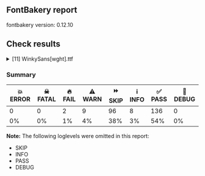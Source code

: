 ## FontBakery report

fontbakery version: 0.12.10





## Check results



<details><summary>[11] WinkySans[wght].ttf</summary>
<div>
<details>
    <summary>🔥 <b>FAIL</b> Shapes languages in all GF glyphsets. <a href="https://fontbakery.readthedocs.io/en/stable/fontbakery/checks/googlefonts.glyphset.html#"></a></summary>
    <div>







* 🔥 **FAIL** <p>GF_Latin_Core glyphset:</p>
<table>
<thead>
<tr>
<th align="left">Language</th>
<th align="left">FAIL messages</th>
</tr>
</thead>
<tbody>
<tr>
<td align="left">nl_Latn (Dutch)</td>
<td align="left">Shaper didn't attach acutecomb to j</td>
</tr>
</tbody>
</table>
 [code: failed-language-shaping]



</div>
</details>

<details>
    <summary>🔥 <b>FAIL</b> Check Google Fonts glyph coverage. <a href="https://fontbakery.readthedocs.io/en/stable/fontbakery/checks/googlefonts.glyphset.html#"></a></summary>
    <div>







* 🔥 **FAIL** <p>Missing required codepoints:</p>
<pre><code>- 0x00AA (FEMININE ORDINAL INDICATOR)


- 0x00BA (MASCULINE ORDINAL INDICATOR)
</code></pre>
 [code: missing-codepoints]



</div>
</details>

<details>
    <summary>⚠️ <b>WARN</b> Detect any interpolation issues in the font. <a href="https://fontbakery.readthedocs.io/en/stable/fontbakery/checks/universal.html#"></a></summary>
    <div>







* ⚠️ **WARN** <p>Interpolation issues were found in the font:</p>
<pre><code>- Contour 0 point 61 in glyph 'g.salt' has a kink between location wght=300 and location wght=900

- Contour 1 point 26 in glyph 'eth' has a kink between location wght=300 and location wght=900

- Contour 0 point 67 in glyph 'three' has a kink between location wght=300 and location wght=900

- Contour 0 point 20 in glyph 'a.salt' has a kink between location wght=300 and location wght=900

- Contour 0 point 26 in glyph 'numbersign' has a kink between location wght=300 and location wght=900

- Contour 0 point 20 in glyph 'six' has a kink between location wght=300 and location wght=900

- Contour 0 point 71 in glyph 'k' has a kink between location wght=300 and location wght=900

- Contour 1 point 18 in glyph 'ampersand' has a kink between location wght=300 and location wght=900
</code></pre>
 [code: interpolation-issues]



</div>
</details>

<details>
    <summary>⚠️ <b>WARN</b> Validate size, and resolution of article images, and ensure article page has minimum length and includes visual assets. <a href="https://fontbakery.readthedocs.io/en/stable/fontbakery/checks/googlefonts.article.html#"></a></summary>
    <div>







* ⚠️ **WARN** <p>Family metadata at fonts/variable does not have an article.</p>
 [code: lacks-article]



</div>
</details>

<details>
    <summary>⚠️ <b>WARN</b> Check for codepoints not covered by METADATA subsets. <a href="https://fontbakery.readthedocs.io/en/stable/fontbakery/checks/googlefonts.subsets.html#"></a></summary>
    <div>







* ⚠️ **WARN** <p>The following codepoints supported by the font are not covered by
any subsets defined in the font's metadata file, and will never
be served. You can solve this by either manually adding additional
subset declarations to METADATA.pb, or by editing the glyphset
definitions.</p>
<ul>
<li>U+02D8 BREVE: try adding one of: yi, canadian-aboriginal</li>
<li>U+02D9 DOT ABOVE: try adding one of: yi, canadian-aboriginal</li>
<li>U+02DB OGONEK: try adding one of: yi, canadian-aboriginal</li>
<li>U+0302 COMBINING CIRCUMFLEX ACCENT: try adding one of: coptic, math, cherokee, tifinagh</li>
<li>U+0306 COMBINING BREVE: try adding one of: tifinagh, old-permic</li>
<li>U+0307 COMBINING DOT ABOVE: try adding one of: coptic, syriac, tifinagh, old-permic, tai-le, malayalam, math, todhri, hebrew, duployan, canadian-aboriginal</li>
<li>U+030A COMBINING RING ABOVE: try adding one of: syriac, duployan</li>
<li>U+030B COMBINING DOUBLE ACUTE ACCENT: try adding one of: cherokee, osage</li>
<li>U+030C COMBINING CARON: try adding one of: tai-le, cherokee</li>
<li>U+0312 COMBINING TURNED COMMA ABOVE: try adding math</li>
<li>U+0326 COMBINING COMMA BELOW: try adding math</li>
<li>U+0327 COMBINING CEDILLA: try adding math</li>
<li>U+0328 COMBINING OGONEK: not included in any glyphset definition</li>
<li>U+0E3F THAI CURRENCY SYMBOL BAHT: try adding thai</li>
<li>U+1EBC LATIN CAPITAL LETTER E WITH TILDE: try adding vietnamese</li>
<li>U+1EBD LATIN SMALL LETTER E WITH TILDE: try adding vietnamese</li>
<li>U+2000 EN QUAD: try adding symbols2</li>
<li>U+2001 EM QUAD: try adding symbols2</li>
<li>U+2003 EM SPACE: try adding nushu</li>
<li>U+2004 THREE-PER-EM SPACE: try adding symbols2</li>
<li>U+2005 FOUR-PER-EM SPACE: try adding symbols2</li>
<li>U+2006 SIX-PER-EM SPACE: try adding symbols2</li>
<li>U+2007 FIGURE SPACE: try adding symbols2</li>
<li>U+2008 PUNCTUATION SPACE: try adding symbols2</li>
<li>U+200A HAIR SPACE: try adding symbols2</li>
<li>U+200C ZERO WIDTH NON-JOINER: try adding one of: sundanese, chakma, mahajani, tifinagh, newa, bhaiksuki, kaithi, kayah-li, sharada, mandaic, hanunoo, devanagari, javanese, modi, nko, tagbanwa, gujarati, phags-pa, zanabazar-square, syloti-nagri, syriac, siddham, warang-citi, brahmi, new-tai-lue, thai, bengali, hebrew, balinese, hanifi-rohingya, psalter-pahlavi, kannada, sinhala, rejang, khojki, tai-le, gunjala-gondi, telugu, myanmar, pahawh-hmong, hatran, meetei-mayek, tagalog, gurmukhi, tai-viet, manichaean, arabic, duployan, grantha, avestan, saurashtra, lepcha, limbu, tirhuta, batak, kharoshthi, thaana, dogra, yi, takri, lao, buhid, mongolian, oriya, buginese, sogdian, malayalam, khudawadi, cham, tamil, tai-tham, khmer, masaram-gondi, tibetan</li>
<li>U+200D ZERO WIDTH JOINER: try adding one of: sundanese, chakma, mahajani, tifinagh, newa, old-hungarian, bhaiksuki, kaithi, kayah-li, sharada, mandaic, hanunoo, devanagari, javanese, modi, nko, tagbanwa, gujarati, phags-pa, zanabazar-square, syloti-nagri, syriac, siddham, warang-citi, brahmi, new-tai-lue, thai, bengali, hebrew, balinese, hanifi-rohingya, psalter-pahlavi, kannada, sinhala, rejang, khojki, tai-le, gunjala-gondi, telugu, myanmar, pahawh-hmong, meetei-mayek, tagalog, gurmukhi, tai-viet, manichaean, arabic, duployan, grantha, avestan, saurashtra, lepcha, limbu, tirhuta, batak, kharoshthi, thaana, dogra, yi, takri, lao, buhid, mongolian, oriya, buginese, sogdian, malayalam, khudawadi, cham, tamil, tai-tham, khmer, masaram-gondi, tibetan</li>
<li>U+200E LEFT-TO-RIGHT MARK: try adding one of: syriac, thaana, hebrew, arabic, nko, phags-pa</li>
<li>U+200F RIGHT-TO-LEFT MARK: try adding one of: syriac, thaana, hebrew, nko, phags-pa</li>
<li>U+2021 DOUBLE DAGGER: try adding adlam</li>
<li>U+202F NARROW NO-BREAK SPACE: try adding one of: yi, mongolian, phags-pa</li>
<li>U+2030 PER MILLE SIGN: try adding adlam</li>
<li>U+205F MEDIUM MATHEMATICAL SPACE: try adding math</li>
<li>U+2248 ALMOST EQUAL TO: try adding math</li>
<li>U+2260 NOT EQUAL TO: try adding math</li>
<li>U+2264 LESS-THAN OR EQUAL TO: try adding math</li>
<li>U+2265 GREATER-THAN OR EQUAL TO: try adding math</li>
<li>U+3000 IDEOGRAPHIC SPACE: try adding one of: yi, chinese-hongkong, chinese-simplified, nushu, japanese, chinese-traditional, phags-pa</li>
<li>U+FB00 LATIN SMALL LIGATURE FF: not included in any glyphset definition</li>
<li>U+FB01 LATIN SMALL LIGATURE FI: not included in any glyphset definition</li>
<li>U+FB02 LATIN SMALL LIGATURE FL: not included in any glyphset definition</li>
<li>U+FB03 LATIN SMALL LIGATURE FFI: not included in any glyphset definition</li>
</ul>
<p>Or you can add the above codepoints to one of the subsets supported by the font: <code>latin</code>, <code>latin-ext</code></p>
 [code: unreachable-subsetting]



</div>
</details>

<details>
    <summary>⚠️ <b>WARN</b> Ensure dotted circle glyph is present and can attach marks. <a href="https://fontbakery.readthedocs.io/en/stable/fontbakery/checks/shaping.html#"></a></summary>
    <div>







* ⚠️ **WARN** <p>No dotted circle glyph present</p>
 [code: missing-dotted-circle]



</div>
</details>

<details>
    <summary>⚠️ <b>WARN</b> Ensure soft_dotted characters lose their dot when combined with marks that replace the dot. <a href="https://fontbakery.readthedocs.io/en/stable/fontbakery/checks/shaping.html#"></a></summary>
    <div>







* ⚠️ **WARN** <p>The dot of soft dotted characters used in orthographies <em>must</em> disappear in the following strings: i̊ i̋ j̀ j́ j̃ j̄ j̈ į̀ į́ į̂ į̃ į̄ į̌</p>
<p>The dot of soft dotted characters <em>should</em> disappear in other cases, for example: ĭ i̇ ǐ i̒ ĭ̦ i̦̇ i̦̊ i̦̋ ǐ̦ i̦̒ ĭ̧ i̧̇ i̧̊ i̧̋ ǐ̧ i̧̒ ĵ j̆ j̇ j̊</p>
<p>Your font fully covers the following languages that require the soft-dotted feature: Lithuanian (Latn, 2,357,094 speakers).</p>
<p>Your font does <em>not</em> cover the following languages that require the soft-dotted feature: Teke-Ebo (Latn, 260,000 speakers), Cicipu (Latn, 44,000 speakers), Ejagham (Latn, 120,000 speakers), Zapotec (Latn, 490,000 speakers), Yala (Latn, 200,000 speakers), Southern Kisi (Latn, 360,000 speakers), Aghem (Latn, 38,843 speakers), Dutch (Latn, 31,709,104 speakers), Ngbaka (Latn, 1,020,000 speakers), Dan (Latn, 1,099,244 speakers), Ekpeye (Latn, 226,000 speakers), Dii (Latn, 71,000 speakers), Koonzime (Latn, 40,000 speakers), Kom (Latn, 360,685 speakers), Basaa (Latn, 332,940 speakers), Lugbara (Latn, 2,200,000 speakers), Mango (Latn, 77,000 speakers), Heiltsuk (Latn, 300 speakers), Ukrainian (Cyrl, 29,273,587 speakers), Mfumte (Latn, 79,000 speakers), Ebira (Latn, 2,200,000 speakers), South Central Banda (Latn, 244,000 speakers), Nzakara (Latn, 50,000 speakers), Fur (Latn, 1,230,163 speakers), Makaa (Latn, 221,000 speakers), Mundani (Latn, 34,000 speakers), Ijo, Southeast (Latn, 2,471,000 speakers), Gulay (Latn, 250,478 speakers), Igbo (Latn, 27,823,640 speakers), Kaska (Latn, 125 speakers), Han (Latn, 6 speakers), Nateni (Latn, 100,000 speakers), Bafut (Latn, 158,146 speakers), Ma’di (Latn, 584,000 speakers), Vute (Latn, 21,000 speakers), Sar (Latn, 500,000 speakers), Bete-Bendi (Latn, 100,000 speakers), Navajo (Latn, 166,319 speakers), Belarusian (Cyrl, 10,064,517 speakers), Avokaya (Latn, 100,000 speakers), Kpelle, Guinea (Latn, 622,000 speakers).</p>
 [code: soft-dotted]



</div>
</details>

<details>
    <summary>⚠️ <b>WARN</b> Is there kerning info for non-ligated sequences? <a href="https://fontbakery.readthedocs.io/en/stable/fontbakery/checks/googlefonts.gpos.html#"></a></summary>
    <div>







* ⚠️ **WARN** <p>GPOS table lacks kerning info for the following non-ligated sequences:</p>
<pre><code>- f + f

- f + i

- f + l
</code></pre>
 [code: lacks-kern-info]



</div>
</details>

<details>
    <summary>⚠️ <b>WARN</b> Are there caret positions declared for every ligature? <a href="https://fontbakery.readthedocs.io/en/stable/fontbakery/checks/googlefonts.gdef.html#"></a></summary>
    <div>







* ⚠️ **WARN** <p>This font lacks caret position values for ligature glyphs on its GDEF table.</p>
 [code: lacks-caret-pos]



</div>
</details>

<details>
    <summary>⚠️ <b>WARN</b> Ensure variable fonts include an avar table. <a href="https://fontbakery.readthedocs.io/en/stable/fontbakery/checks/googlefonts.varfont.html#"></a></summary>
    <div>







* ⚠️ **WARN** <p>This variable font does not have an avar table.</p>
 [code: missing-avar]



</div>
</details>

<details>
    <summary>⚠️ <b>WARN</b> Ensure fonts have ScriptLangTags declared on the 'meta' table. <a href="https://fontbakery.readthedocs.io/en/stable/fontbakery/checks/googlefonts.meta.html#"></a></summary>
    <div>







* ⚠️ **WARN** <p>This font file does not have a 'meta' table.</p>
 [code: lacks-meta-table]



</div>
</details>
</div>
</details>




### Summary

| 💥 ERROR | ☠ FATAL | 🔥 FAIL | ⚠️ WARN | ⏩ SKIP | ℹ️ INFO | ✅ PASS | 🔎 DEBUG | 
| ---|---|---|---|---|---|---|---|
| 0 | 0 | 2 | 9 | 96 | 8 | 136 | 0 | 
| 0% | 0% | 1% | 4% | 38% | 3% | 54% | 0% | 



**Note:** The following loglevels were omitted in this report:


* SKIP
* INFO
* PASS
* DEBUG
